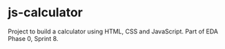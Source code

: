 # js-calculator
Project to build a calculator using HTML, CSS and JavaScript. Part of EDA Phase 0, Sprint 8.
